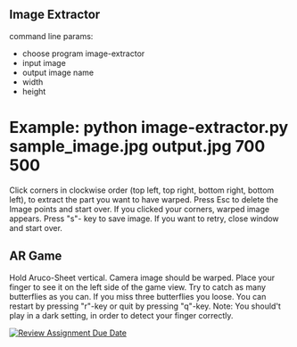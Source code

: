 ## Image Extractor

command line params: 
  - choose program image-extractor
  - input image
  - output image name 
  - width
  - height
# Example: python image-extractor.py sample_image.jpg output.jpg 700 500

Click corners in clockwise order (top left, top right, bottom right, bottom left), to extract the part you want to have warped. Press Esc to delete the Image points and start over. If you clicked your corners, warped image appears. Press "s"- key to save image. If you want to retry, close window and start over.

## AR Game

Hold Aruco-Sheet vertical. Camera image should be warped. Place your finger to see it on the left side of the game view. Try to catch as many butterflies as you can. If you miss three butterflies you loose. You can restart by pressing "r"-key or quit by pressing "q"-key. 
Note: You should't play in a dark setting, in order to detect your finger correctly.


[![Review Assignment Due Date](https://classroom.github.com/assets/deadline-readme-button-24ddc0f5d75046c5622901739e7c5dd533143b0c8e959d652212380cedb1ea36.svg)](https://classroom.github.com/a/I4_dFpC1)
